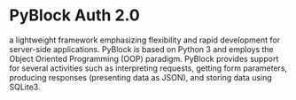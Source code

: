 # PyBlock Auth 2.0

a lightweight framework emphasizing flexibility and rapid development for server-side applications. PyBlock is based on Python 3 and employs the Object Oriented Programming (OOP) paradigm. PyBlock provides support for several activities such as interpreting requests, getting form parameters, producing responses (presenting data as JSON), and storing data using SQLite3. 